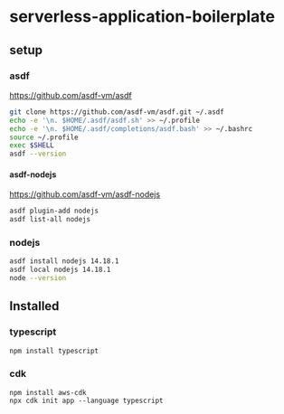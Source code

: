# serverless-application-boilerplate

## setup

### asdf 

https://github.com/asdf-vm/asdf

```sh
git clone https://github.com/asdf-vm/asdf.git ~/.asdf
echo -e '\n. $HOME/.asdf/asdf.sh' >> ~/.profile
echo -e '\n. $HOME/.asdf/completions/asdf.bash' >> ~/.bashrc
source ~/.profile
exec $SHELL
asdf --version
```

#### asdf-nodejs

https://github.com/asdf-vm/asdf-nodejs

```sh
asdf plugin-add nodejs
asdf list-all nodejs
```

### nodejs

```sh
asdf install nodejs 14.18.1
asdf local nodejs 14.18.1
node --version
```

## Installed

### typescript

```sh
npm install typescript
```

### cdk

```
npm install aws-cdk
npx cdk init app --language typescript
```
